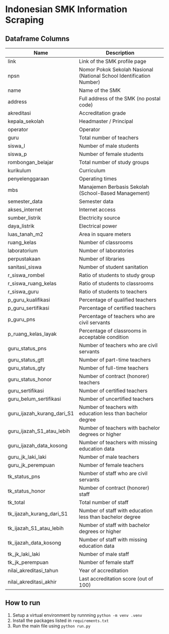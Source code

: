 # Indonesian SMK Information Scraping

## Dataframe Columns

| Name | Description |
| ---- | ----------- |
| link | Link of the SMK profile page |
| npsn | Nomor Pokok Sekolah Nasional (National School Identification Number) |
| name | Name of the SMK |
| address | Full address of the SMK (no postal code) |
| akreditasi | Accreditation grade |
| kepala_sekolah | Headmaster / Principal |
| operator | Operator |
| guru | Total number of teachers |
| siswa_l | Number of male students |
| siswa_p | Number of female students |
| rombongan_belajar | Total number of study groups |
| kurikulum | Curriculum |
| penyelenggaraan | Operating times |
| mbs | Manajemen Berbasis Sekolah (School-Based Management) |
| semester_data | Semester data |
| akses_internet | Internet access |
| sumber_listrik | Electricity source |
| daya_listrik | Electrical power |
| luas_tanah_m2 | Area in square meters |
| ruang_kelas | Number of classrooms |
| laboratorium | Number of laboratories |
| perpustakaan | Number of libraries |
| sanitasi_siswa | Number of student sanitation |
| r_siswa_rombel | Ratio of students to study group |
| r_siswa_ruang_kelas | Ratio of students to classrooms | 
| r_siswa_guru | Ratio of students to teachers |
| p_guru_kualifikasi | Percentage of qualified teachers |
| p_guru_sertifikasi | Percentage of certified teachers | 
| p_guru_pns | Percentage of teachers who are civil servants |
| p_ruang_kelas_layak | Percentage of classrooms in acceptable condition |
| guru_status_pns | Number of teachers who are civil servants |
| guru_status_gtt | Number of part-time teachers | 
| guru_status_gty | Number of full-time teachers |
| guru_status_honor | Number of contract (honorer) teachers |
| guru_sertifikasi | Number of certified teachers |
| guru_belum_sertifikasi | Number of uncertified teachers |
| guru_ijazah_kurang_dari_S1 | Number of teachers with education less than bachelor degree |
| guru_ijazah_S1_atau_lebih | Number of teachers with bachelor degrees or higher |
| guru_ijazah_data_kosong | Number of teachers with missing education data |
| guru_jk_laki_laki | Number of male teachers |
| guru_jk_perempuan | Number of female teachers |
| tk_status_pns | Number of staff who are civil servants |
| tk_status_honor | Number of contract (honorer) staff |
| tk_total | Total number of staff |
| tk_ijazah_kurang_dari_S1 | Number of staff with education less than bachelor degree |
| tk_ijazah_S1_atau_lebih | Number of staff with bachelor degrees or higher |
| tk_ijazah_data_kosong | Number of staff with missing education data |
| tk_jk_laki_laki | Number of male staff |
| tk_jk_perempuan | Number of female staff |
| nilai_akreditasi_tahun | Year of accreditation |
| nilai_akreditasi_akhir | Last accreditation score (out of 100) |

## How to run
1. Setup a virtual environment by runnning `python -m venv .venv`
2. Install the packages listed in `requirements.txt`
3. Run the main file using `python run.py`